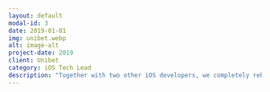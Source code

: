 ```yaml
---
layout: default
modal-id: 3
date: 2019-01-01
img: unibet.webp
alt: image-alt
project-date: 2019
client: Unibet
category: iOS Tech Lead
description: "Together with two other iOS developers, we completely rebuilt the Unibet sports betting application and switched to pure native Swift code."
---
```


